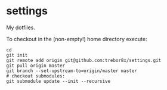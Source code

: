 settings
========

My dotfiles.

To checkout in the (non-empty!) home directory execute:

    cd
    git init
    git remote add origin git@github.com:trebor8x/settings.git
    git pull origin master
    git branch --set-upstream-to=origin/master master
    # checkout submodules:
    git submodule update --init --recursive
